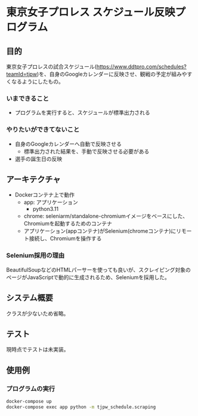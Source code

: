 # 東京女子プロレス スケジュール反映プログラム

## 目的

東京女子プロレスの試合スケジュール(<https://www.ddtpro.com/schedules?teamId=tjpw>)を、自身のGoogleカレンダーに反映させ、観戦の予定が組みやすくなるようにしたもの。

### いまできること

- プログラムを実行すると、スケジュールが標準出力される

### やりたいができてないこと

- 自身のGoogleカレンダーへ自動で反映させる
  - 標準出力された結果を、手動で反映させる必要がある
- 選手の誕生日の反映

## アーキテクチャ

- Dockerコンテナ上で動作
  - app: アプリケーション
    - python3.11
  - chrome: seleniarm/standalone-chromiumイメージをベースにした、Chromiumを起動するためのコンテナ
  - アプリケーション(appコンテナ)がSelenium(chromeコンテナ)にリモート接続し、Chromiumを操作する

### Selenium採用の理由

BeautifulSoupなどのHTMLパーサーを使っても良いが、スクレイピング対象のページがJavaScriptで動的に生成されるため、Seleniumを採用した。

## システム概要

クラスが少ないため省略。

## テスト

現時点でテストは未実装。

## 使用例

### プログラムの実行

```bash
docker-compose up
docker-compose exec app python -m tjpw_schedule.scraping
```
